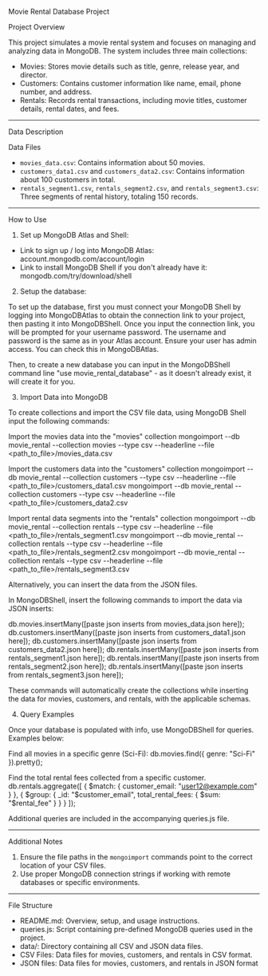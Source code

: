 Movie Rental Database Project

Project Overview

This project simulates a movie rental system and focuses on managing and analyzing data in MongoDB. The system includes three main collections:
- Movies: Stores movie details such as title, genre, release year, and director.
- Customers: Contains customer information like name, email, phone number, and address.
- Rentals: Records rental transactions, including movie titles, customer details, rental dates, and fees.

---

Data Description

Data Files
- `movies_data.csv`: Contains information about 50 movies.
- `customers_data1.csv` and `customers_data2.csv`: Contains information about 100 customers in total.
- `rentals_segment1.csv`, `rentals_segment2.csv`, and `rentals_segment3.csv`: Three segments of rental history, totaling 150 records.

---

How to Use

1. Set up MongoDB Atlas and Shell:

- Link to sign up / log into MongoDB Atlas: account.mongodb.com/account/login
- Link to install MongoDB Shell if you don't already have it: mongodb.com/try/download/shell

2. Setup the database: 

To set up the database, first you must connect your MongoDB Shell by logging into MongoDBAtlas to obtain the connection link to your project, then pasting it into MongoDBShell. Once you input the connection link, you will be prompted for your username password. The username and password is the same as in your Atlas account. Ensure your user has admin access. You can check this in MongoDBAtlas. 

Then, to create a new database you can input in the MongoDBShell command line "use movie_rental_database" - as it doesn't already exist, it will create it for you.

3. Import Data into MongoDB

To create collections and import the CSV file data, using MongoDB Shell input the following commands:

Import the movies data into the "movies" collection
mongoimport --db movie_rental --collection movies --type csv --headerline --file <path_to_file>/movies_data.csv

Import the customers data into the "customers" collection
mongoimport --db movie_rental --collection customers --type csv --headerline --file <path_to_file>/customers_data1.csv
mongoimport --db movie_rental --collection customers --type csv --headerline --file <path_to_file>/customers_data2.csv

Import rental data segments into the "rentals" collection
mongoimport --db movie_rental --collection rentals --type csv --headerline --file <path_to_file>/rentals_segment1.csv
mongoimport --db movie_rental --collection rentals --type csv --headerline --file <path_to_file>/rentals_segment2.csv
mongoimport --db movie_rental --collection rentals --type csv --headerline --file <path_to_file>/rentals_segment3.csv

Alternatively, you can insert the data from the JSON files.

In MongoDBShell, insert the following commands to import the data via JSON inserts:

db.movies.insertMany([paste json inserts from movies_data.json here]);
db.customers.insertMany([paste json inserts from customers_data1.json here]); 
db.customers.insertMany([paste json inserts from customers_data2.json here]); 
db.rentals.insertMany([paste json inserts from rentals_segment1.json here]); 
db.rentals.insertMany([paste json inserts from rentals_segment2.json here]); 
db.rentals.insertMany([paste json inserts from rentals_segment3.json here]); 

These commands will automatically create the collections while inserting the data for movies, customers, and rentals, with the applicable schemas.

4. Query Examples

Once your database is populated with info, use MongoDBShell for queries. Examples below:

Find all movies in a specific genre (Sci-Fi):
db.movies.find({ genre: "Sci-Fi" }).pretty();

Find the total rental fees collected from a specific customer. 
  db.rentals.aggregate([
    { $match: { customer_email: "user12@example.com" } },
    { $group: { _id: "$customer_email", total_rental_fees: { $sum: "$rental_fee" } } }
  ]);


Additional queries are included in the accompanying queries.js file.

---

Additional Notes
1. Ensure the file paths in the `mongoimport` commands point to the correct location of your CSV files.
2. Use proper MongoDB connection strings if working with remote databases or specific environments.

---

File Structure
- README.md: Overview, setup, and usage instructions.
- queries.js: Script containing pre-defined MongoDB queries used in the project.
- data/: Directory containing all CSV and JSON data files.
- CSV Files: Data files for movies, customers, and rentals in CSV format.
- JSON files: Data files for movies, customers, and rentals in JSON format

